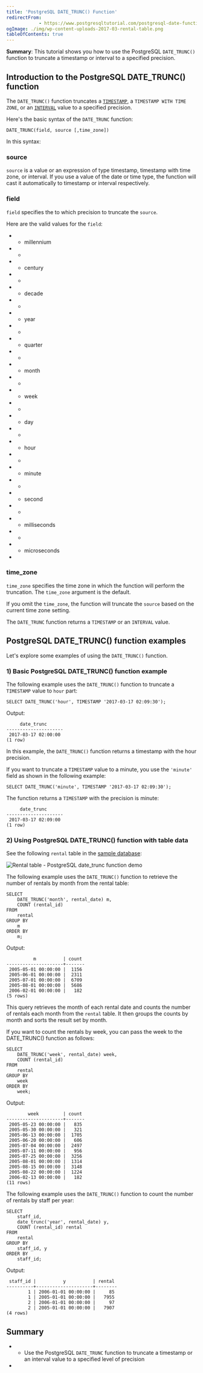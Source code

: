 ```yaml
---
title: 'PostgreSQL DATE_TRUNC() Function'
redirectFrom: 
            - https://www.postgresqltutorial.com/postgresql-date-functions/postgresql-date_trunc/
ogImage: ./img/wp-content-uploads-2017-03-rental-table.png
tableOfContents: true
---
```


**Summary**: This tutorial shows you how to use the PostgreSQL `DATE_TRUNC()` function to truncate a timestamp or interval to a specified precision.



## Introduction to the PostgreSQL DATE_TRUNC() function



The `DATE_TRUNC()` function truncates a [`TIMESTAMP`](https://www.postgresqltutorial.com/postgresql-tutorial/postgresql-timestamp/), a `TIMESTAMP WITH TIME ZONE`, or an [`INTERVAL`](https://www.postgresqltutorial.com/postgresql-tutorial/postgresql-interval/) value to a specified precision.



Here's the basic syntax of the `DATE_TRUNC` function:



```
DATE_TRUNC(field, source [,time_zone])
```



In this syntax:



### source



`source` is a value or an expression of type timestamp, timestamp with time zone, or interval. If you use a value of the date or time type, the function will cast it automatically to timestamp or interval respectively.



### field



`field` specifies the to which precision to truncate the `source`.



Here are the valid values for the `field`:



- - millennium
- -
- - century
- -
- - decade
- -
- - year
- -
- - quarter
- -
- - month
- -
- - week
- -
- - day
- -
- - hour
- -
- - minute
- -
- - second
- -
- - milliseconds
- -
- - microseconds
- 


### time_zone



`time_zone` specifies the time zone in which the function will perform the truncation. The `time_zone` argument is the default.



If you omit the `time_zone`, the function will truncate the `source` based on the current time zone setting.



The `DATE_TRUNC` function returns a `TIMESTAMP` or an `INTERVAL` value.



## PostgreSQL DATE_TRUNC() function examples



Let's explore some examples of using the `DATE_TRUNC()` function.



### 1) Basic PostgreSQL DATE_TRUNC() function example



The following example uses the `DATE_TRUNC()` function to truncate a `TIMESTAMP` value to `hour` part:



```
SELECT DATE_TRUNC('hour', TIMESTAMP '2017-03-17 02:09:30');
```



Output:



```
     date_trunc
---------------------
 2017-03-17 02:00:00
(1 row)
```



In this example, the `DATE_TRUNC()` function returns a timestamp with the hour precision.



If you want to truncate a `TIMESTAMP` value to a minute, you use the `'minute'` field as shown in the following example:



```
SELECT DATE_TRUNC('minute', TIMESTAMP '2017-03-17 02:09:30');
```



The function returns a `TIMESTAMP` with the precision is minute:



```
     date_trunc
---------------------
 2017-03-17 02:09:00
(1 row)
```



### 2) Using PostgreSQL DATE_TRUNC() function with table data



See the following `rental` table in the [sample database](https://www.postgresqltutorial.com/postgresql-getting-started/postgresql-sample-database/):



![Rental table - PostgreSQL date_trunc function demo](./img/wp-content-uploads-2017-03-rental-table.png)



The following example uses the `DATE_TRUNC()` function to retrieve the number of rentals by month from the rental table:



```
SELECT
    DATE_TRUNC('month', rental_date) m,
    COUNT (rental_id)
FROM
    rental
GROUP BY
    m
ORDER BY
    m;
```



Output:



```
          m          | count
---------------------+-------
 2005-05-01 00:00:00 |  1156
 2005-06-01 00:00:00 |  2311
 2005-07-01 00:00:00 |  6709
 2005-08-01 00:00:00 |  5686
 2006-02-01 00:00:00 |   182
(5 rows)
```



This query retrieves the month of each rental date and counts the number of rentals each month from the `rental` table. It then groups the counts by month and sorts the result set by month.



If you want to count the rentals by week, you can pass the week to the DATE_TRUNC() function as follows:



```
SELECT
    DATE_TRUNC('week', rental_date) week,
    COUNT (rental_id)
FROM
    rental
GROUP BY
    week
ORDER BY
    week;
```



Output:



```
        week         | count
---------------------+-------
 2005-05-23 00:00:00 |   835
 2005-05-30 00:00:00 |   321
 2005-06-13 00:00:00 |  1705
 2005-06-20 00:00:00 |   606
 2005-07-04 00:00:00 |  2497
 2005-07-11 00:00:00 |   956
 2005-07-25 00:00:00 |  3256
 2005-08-01 00:00:00 |  1314
 2005-08-15 00:00:00 |  3148
 2005-08-22 00:00:00 |  1224
 2006-02-13 00:00:00 |   182
(11 rows)
```



The following example uses the `DATE_TRUNC()` function to count the number of rentals by staff per year:



```
SELECT
	staff_id,
	date_trunc('year', rental_date) y,
	COUNT (rental_id) rental
FROM
	rental
GROUP BY
	staff_id, y
ORDER BY
	staff_id;
```



Output:



```
 staff_id |          y          | rental
----------+---------------------+--------
        1 | 2006-01-01 00:00:00 |     85
        1 | 2005-01-01 00:00:00 |   7955
        2 | 2006-01-01 00:00:00 |     97
        2 | 2005-01-01 00:00:00 |   7907
(4 rows)
```



## Summary



- - Use the PostgreSQL `DATE_TRUNC` function to truncate a timestamp or an interval value to a specified level of precision
- 
